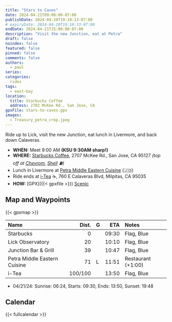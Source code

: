 ```yaml
---
title: "Stars to Caves"
date: 2024-04-21T09:00:00-07:00
publishDate: 2024-04-20T19:10:13-07:00
# expiryDate: 2024-04-20T19:10:13-07:00
endDate: 2024-04-21T15:00:00-07:00
description: "Visit the new Junction, eat at Petra"
draft: false
noindex: false
featured: false
pinned: false
comments: false
authors:
  - paul
series:
categories:
  rides
tags:
  - east-bay
location:
  title: Starbucks Coffee
  address: 2702 McKee Rd., San Jose, CA
gpxFile: stars-to-caves.gpx
images:
  - Treasury_petra_crop.jpeg
---
```

Ride up to Lick, visit the new Junction, eat lunch in Livermore, and back down Calaveras.

<!--more-->

* **WHEN:** Meet 9:00 AM **(KSU 9:30AM sharp!)**
* **WHERE:** [Starbucks Coffee](https://maps.app.goo.gl/ehL3SJa6F3pW4i2n7),
   2707 McKee Rd., San Jose, CA 95127
   *(top off at [Chevrom](https://maps.app.goo.gl/zdQNNfZQi6MHXRq56),
   [Shell](https://maps.app.goo.gl/JvRQ2rVpsW2pDL7b8)
   :fuelpump:)*
* Lunch in Livermore at
  [Petra Middle Eastern Cuisine](https://maps.app.goo.gl/YVBmX444UNdG3Gqt5) (:jordan:)
* Ride ends at [i-Tea](https://maps.app.goo.gl/DvebMT5JiAbQKkPWA) :coffee:,
  760 E Calaveras Blvd, Milpitas, CA 95035
* **HOW:**
  [GPX]({{< gpxfile >}})
  [Scenic](https://scenicapp.space/viewRoute.php?rid=vJFqKqnl)

## Map and Waypoints

{{< gpxmap >}}

| Name                           |   Dist. | G |  ETA  | Notes
| :----------------------------- | ------: | - | ----: | :----
| Starbucks                      |       0 |   | 09:30 | Flag, Blue
| Lick Observatory               |      20 |   | 10:10 | Flag, Blue
| Junction Bar & Grill           |      39 |   | 10:47 | Flag, Blue
| Petra Middle Eastern Cuisine   |      71 | L | 11:51 | Restaurant (+1:00)
| i-Tea                          | 100/100 |   | 13:50 | Flag, Blue

* 04/21/24: Sunrise: 06:24, Starts: 09:30, Ends: 13:50, Sunset: 19:48

## Calendar

{{< fullcalendar >}}

